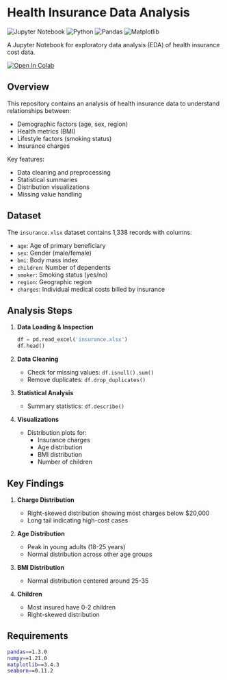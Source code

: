 # Health Insurance Data Analysis

![Jupyter Notebook](https://img.shields.io/badge/Jupyter-Notebook-orange)
![Python](https://img.shields.io/badge/Python-3.7%2B-blue)
![Pandas](https://img.shields.io/badge/Pandas-1.3.0-blue)
![Matplotlib](https://img.shields.io/badge/Matplotlib-3.4.3-blue)

A Jupyter Notebook for exploratory data analysis (EDA) of health insurance cost data.

[![Open In Colab](https://colab.research.google.com/assets/colab-badge.svg)](https://colab.research.google.com/github/m1d0e1/HealthInsurance/blob/main/HealthInsurance.ipynb)

## Overview

This repository contains an analysis of health insurance data to understand relationships between:
- Demographic factors (age, sex, region)
- Health metrics (BMI)
- Lifestyle factors (smoking status)
- Insurance charges

Key features:
- Data cleaning and preprocessing
- Statistical summaries
- Distribution visualizations
- Missing value handling

## Dataset

The `insurance.xlsx` dataset contains 1,338 records with columns:
- `age`: Age of primary beneficiary
- `sex`: Gender (male/female)
- `bmi`: Body mass index
- `children`: Number of dependents
- `smoker`: Smoking status (yes/no)
- `region`: Geographic region
- `charges`: Individual medical costs billed by insurance

## Analysis Steps

1. **Data Loading & Inspection**
   ```python
   df = pd.read_excel('insurance.xlsx')
   df.head()
   ```

2. **Data Cleaning**
   - Check for missing values: `df.isnull().sum()`
   - Remove duplicates: `df.drop_duplicates()`

3. **Statistical Analysis**
   - Summary statistics: `df.describe()`

4. **Visualizations**
   - Distribution plots for:
     - Insurance charges
     - Age distribution
     - BMI distribution
     - Number of children

## Key Findings

1. **Charge Distribution**
   - Right-skewed distribution showing most charges below $20,000
   - Long tail indicating high-cost cases

2. **Age Distribution**
   - Peak in young adults (18-25 years)
   - Normal distribution across other age groups

3. **BMI Distribution**
   - Normal distribution centered around 25-35

4. **Children**
   - Most insured have 0-2 children
   - Right-skewed distribution

## Requirements

```bash
pandas==1.3.0
numpy==1.21.0
matplotlib==3.4.3
seaborn==0.11.2
```
